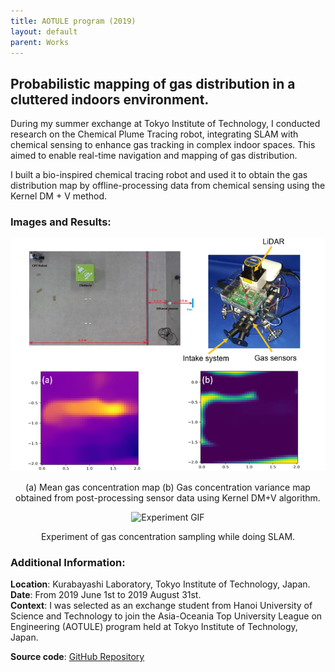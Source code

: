 ```yaml
---
title: AOTULE program (2019)
layout: default
parent: Works
---
```


## Probabilistic mapping of gas distribution in a cluttered indoors environment.

During my summer exchange at Tokyo Institute of Technology, I conducted research on the Chemical Plume Tracing robot, integrating SLAM with chemical sensing to enhance gas tracking in complex indoor spaces. This aimed to enable real-time navigation and mapping of gas distribution.

I built a bio-inspired chemical tracing robot and used it to obtain the gas distribution map by offline-processing data from chemical sensing using the Kernel DM + V method.

### Images and Results:
<center>
  <img src="images/aotule.png" alt="Gas concentration map" />
  <p>(a) Mean gas concentration map (b) Gas concentration variance map obtained from post-processing sensor data using Kernel DM+V algorithm.</p>
</center>

<center>
  <img src="images/aotule_exp.gif" alt="Experiment GIF" />
  <p>Experiment of gas concentration sampling while doing SLAM.</p>
</center>


### Additional Information:
**Location**: Kurabayashi Laboratory, Tokyo Institute of Technology, Japan.  
**Date**: From 2019 June 1st to 2019 August 31st.  
**Context**: I was selected as an exchange student from Hanoi University of Science and Technology to join the Asia-Oceania Top University League on Engineering (AOTULE) program held at Tokyo Institute of Technology, Japan.

**Source code**: [GitHub Repository](https://github.com/nhat-14/Kernel_DM_V)